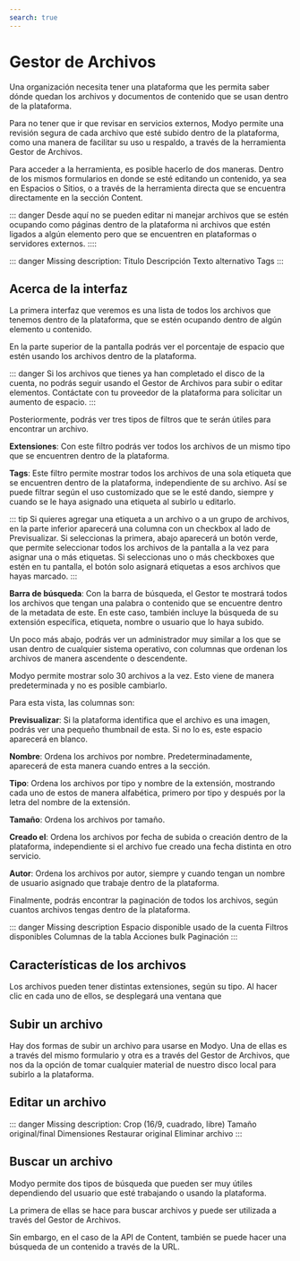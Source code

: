 ```yaml
---
search: true
---
```


# Gestor de Archivos

Una organización necesita tener una plataforma que les permita saber dónde quedan los archivos y documentos de contenido que se usan dentro de la plataforma.

Para no tener que ir que revisar en servicios externos, Modyo permite una revisión segura de cada archivo que esté subido dentro de la plataforma, como una manera de facilitar su uso u respaldo, a través de la herramienta Gestor de Archivos.

Para acceder a la herramienta, es posible hacerlo de dos maneras. Dentro de los mismos formularios en donde se esté editando un contenido, ya sea en Espacios o Sitios, o a través de la herramienta directa que se encuentra directamente en la sección Content.

::: danger 
Desde aquí no se pueden editar ni manejar archivos que se estén ocupando como páginas dentro de la plataforma ni archivos que estén ligados a algún elemento pero que se encuentren en plataformas o servidores externos. 
::::

::: danger
Missing description:
Titulo
Descripción
Texto alternativo
Tags
:::

## Acerca de la interfaz

La primera interfaz que veremos es una lista de todos los archivos que tenemos dentro de la plataforma, que se estén ocupando dentro de algún elemento u contenido. 

En la parte superior de la pantalla podrás ver el porcentaje de espacio que estén usando los archivos dentro de la plataforma.

::: danger
Si los archivos que tienes ya han completado el disco de la cuenta, no podrás seguir usando el Gestor de Archivos para subir o editar elementos. 
Contáctate con tu proveedor de la plataforma para solicitar un aumento de espacio.
:::

Posteriormente, podrás ver tres tipos de filtros que te serán útiles para encontrar un archivo.

**Extensiones**: Con este filtro podrás ver todos los archivos de un mismo tipo que se encuentren dentro de la plataforma.

**Tags**: Este filtro permite mostrar todos los archivos de una sola etiqueta que se encuentren dentro de la plataforma, independiente de su archivo. Así se puede filtrar según el uso customizado que se le esté dando, siempre y cuando se le haya asignado una etiqueta al subirlo u editarlo.

::: tip
Si quieres agregar una etiqueta a un archivo o a un grupo de archivos, en la parte inferior aparecerá una columna con un checkbox al lado de Previsualizar. 
Si seleccionas la primera, abajo aparecerá un botón verde, que permite seleccionar todos los archivos de la pantalla a la vez para asignar una o más etiquetas.
Si seleccionas uno o más checkboxes que estén en tu pantalla, el botón solo asignará etiquetas a esos archivos que hayas marcado.
:::

**Barra de búsqueda**: Con la barra de búsqueda, el Gestor te mostrará todos los archivos que tengan una palabra o contenido que se encuentre dentro de la metadata de este. En este caso, también incluye la búsqueda de su extensión específica, etiqueta, nombre o usuario que lo haya subido.

Un poco más abajo, podrás ver un administrador muy similar a los que se usan dentro de cualquier sistema operativo, con columnas que ordenan los archivos de manera ascendente o descendente. 

Modyo permite mostrar solo 30 archivos a la vez. Esto viene de manera predeterminada y no es posible cambiarlo.

Para esta vista, las columnas son:

**Previsualizar**: Si la plataforma identifica que el archivo es una imagen, podrás ver una pequeño thumbnail de esta. Si no lo es, este espacio aparecerá en blanco.

**Nombre**: Ordena los archivos por nombre. Predeterminadamente, aparecerá de esta manera cuando entres a la sección.

**Tipo**: Ordena los archivos por tipo y nombre de la extensión, mostrando cada uno de estos de manera alfabética, primero por tipo y después por la letra del nombre de la extensión.

**Tamaño**: Ordena los archivos por tamaño.

**Creado el**: Ordena los archivos por fecha de subida o creación dentro de la plataforma, independiente si el archivo fue creado una fecha distinta en otro servicio.

**Autor**: Ordena los archivos por autor, siempre y cuando tengan un nombre de usuario asignado que trabaje dentro de la plataforma.

Finalmente, podrás encontrar la paginación de todos los archivos, según cuantos archivos tengas dentro de la plataforma.




::: danger
Missing description
Espacio disponible usado de la cuenta
Filtros disponibles
Columnas de la tabla
Acciones bulk
Paginación
:::

## Características de los archivos

Los archivos pueden tener distintas extensiones, según su tipo. Al hacer clic en cada uno de ellos, se desplegará una ventana que

## Subir un archivo

Hay dos formas de subir un archivo para usarse en Modyo. Una de ellas es a través del mismo formulario y otra es a través del Gestor de Archivos, que nos da la opción de tomar cualquier material de nuestro disco local para subirlo a la plataforma.

## Editar un archivo

::: danger
Missing description:
Crop (16/9, cuadrado, libre)
Tamaño original/final
Dimensiones
Restaurar original
Eliminar archivo
:::

## Buscar un archivo

Modyo permite dos tipos de búsqueda que pueden ser muy útiles dependiendo del usuario que esté trabajando o usando la plataforma.

La primera de ellas se hace para buscar archivos y puede ser utilizada a través del Gestor de Archivos.

Sin embargo, en el caso de la API de Content, también se puede hacer una búsqueda de un contenido a través de la URL.
